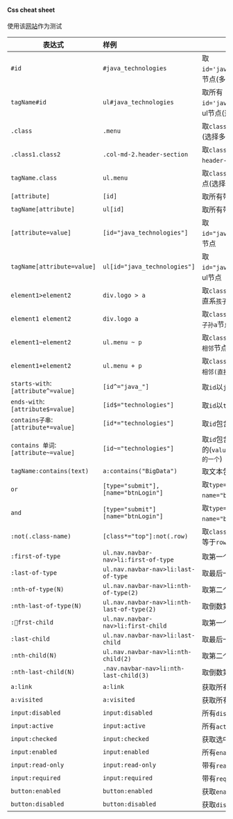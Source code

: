 #### Css cheat sheet


使用该[网站](https://demo.guru99.com/test/selenium-xpath.html)作为测试

| 表达式 | 样例 |描述|
| ----------- | :----------- |--------|
|`#id`|`#java_technologies`|取`id='java_technologies'`的节点(多个时只选择第一个)|
|`tagName#id`|`ul#java_technologies`|取所有`id='java_technologies'`的ul节点(选择多个)｜
|`.class`|`.menu`|取`class='menu'`的所有节点(选择多个)
|`.class1.class2`|`.col-md-2.header-section`|取`class='col-md-2 header-section'`的节点|
|`tagName.class`|`ul.menu`|取`class='menu'`的所有ul节点(选择多个)
|`[attribute]`|`[id]`|取所有带有`id`的节点|
|`tagName[attribute]`|`ul[id]`|取所有带有`id`的`ul`节点|
|`[attribute=value]`|`[id="java_technologies"]`|取`id="java_technologies"`的节点|
|`tagName[attribute=value]`|`ul[id="java_technologies"]`|取`id="java_technologies"`的ul节点|
|`elemen­t1>­ele­ment2`|`div.logo > a`|取`class="logo"`的div标签直系`孩子a`节点|
|`element1 element2`|`div.logo a`|取`class="logo"`的div标签`子孙a`节点|
|`element1~element2`|`ul.menu ~ p`|取`class="menu"`的ul标签的`相邻`节点|
|`element1+element2`|`ul.menu + p`|取`class="menu"`的ul标签的`相邻(直接跟在后边的)`节点|
|`starts-with`:`[attribute^=value]`|`[id^="java_"]`|取`id`以`java_`开头的|
|`ends-with`:`[attribute$=value]`|`[id$="technologies"]`|取`id`以`technologies`结尾的|
|`contains子串`:`[attribute*=value]`|`[id*="technologies"]`|取`id`包含`technologies`的|
|`contains 单词`:`[attribute~=value]`|`[id~="technologies"]`|取`id`包含单词`technologies`的(`value必须是以空格隔开中的一个`)|
|`tagName:contains(text)`|`a:contains("BigData")`|取文本包含`BigData`的`a`标签|
|`or`|`[type="submit"],[name="btnLogin"]`|取`type="submit"`或者`name="btnLogin"`的节点|
|`and`|`[type="submit"][name="btnLogin"]`|取`type="submit"`和`name="btnLogin"`的节点|
|`:not(.class-name)`|`[class*="top"]:not(.row)`|取`class`包含`top`且`class`不等于`row`的|
|`:first-of-type`|`ul.nav.navbar-nav>li:first-of-type`|取第一个`li`|
|`:last-of-type`|`ul.nav.navbar-nav>li:last-of-type`|取最后一个`li`|
|`:n­th-­of-­type(N)`|`ul.nav.navbar-nav>li:nth-of-type(2)`|取第二个`li`|
|`:n­th-­last-of-­type(N)`|`ul.nav.navbar-nav>li:nth-last-of-type(2)`|取倒数第二个`li`|
|`:frst-child`|`ul.nav.navbar-nav>li:first-child`|取第一个`li`|
|`:last-child`|`ul.nav.navbar-nav>li:last-child`|取最后一个`li`|
|`:nth-c­hild(N)`|`ul.nav.navbar-nav>li:nth-child(2)`|取第二个`li`|
|`:nth-last-child(N)`|`.nav.navbar-nav>li:nth-last-child(3)`|取倒数第三个`li`|
|`a:link`|`a:link`|获取所有link|
|`a:visited`|`a:visited`|获取所有查看过的`link`|
|`input:disabled`|`input:disabled`|所有`disabled`的`input`|
|`input:active`|`input:active`|所有`active`的`input`|
|`input:checked`|`input:checked`|获取选中的`checkbox`|
|`input:enabled`|`input:enabled`|所有`enabled`的`input`|
|`input:read-only`|`input:read-only`|带有`read-only`属性的`input`|
|`input:required`|`input:required`|带有`required`属性的`input`|
|`button:enabled`|`button:enabled`|获取`enabled`的`button`|
|`button:disabled`|`button:disabled`|获取`disabled`的`button`|





